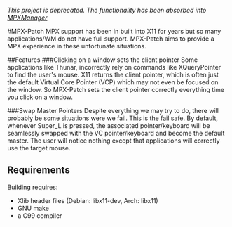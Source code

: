 *This project is deprecated. The functionality has been absorbed into [MPXManager](https://github.com/TAAPArthur/MyPersonalXwindowManager)*

#MPX-Patch
MPX support has been in built into X11 for years but so many applications/WM do not have full support. MPX-Patch aims to provide a MPX experience in these unfortunate situations.

##Features
###Clicking on a window sets the client pointer
Some applications like Thunar, incorrectly rely on commands like XQueryPointer to find the user's mouse. X11 returns the client pointer, which is often just the default Virtual Core Pointer (VCP) which may not even be focused on the window. So MPX-Patch sets the client pointer correctly everything time you click on a window.

###Swap Master Pointers
Despite everything we may try to do, there will probably be some situations were we fail. This is the fail safe. By default, whenever Super_L is pressed, the associated pointer/keyboard will be seamlessly swapped with the VC pointer/keyboard and become the default master. The user will notice nothing except that applications will correctly use the target mouse.

## Requirements

Building requires:

* Xlib header files (Debian: libx11-dev, Arch: libx11)
* GNU make
* a C99 compiler

